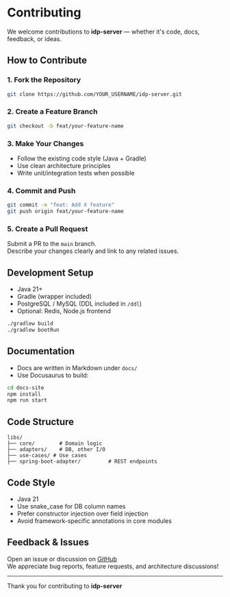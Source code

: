 # Contributing

We welcome contributions to **idp-server** — whether it's code, docs, feedback, or ideas.

## How to Contribute

### 1. Fork the Repository

```bash
git clone https://github.com/YOUR_USERNAME/idp-server.git
```

### 2. Create a Feature Branch

```bash
git checkout -b feat/your-feature-name
```

### 3. Make Your Changes

- Follow the existing code style (Java + Gradle)
- Use clean architecture principles
- Write unit/integration tests when possible

### 4. Commit and Push

```bash
git commit -m "feat: Add X feature"
git push origin feat/your-feature-name
```

### 5. Create a Pull Request

Submit a PR to the `main` branch.  
Describe your changes clearly and link to any related issues.

## Development Setup

- Java 21+
- Gradle (wrapper included)
- PostgreSQL / MySQL (DDL included in `/ddl`)
- Optional: Redis, Node.js frontend

```bash
./gradlew build
./gradlew bootRun
```

## Documentation

- Docs are written in Markdown under `docs/`
- Use Docusaurus to build:

```bash
cd docs-site
npm install
npm run start
```

## Code Structure

```
libs/
├── core/        # Domain logic
├── adapters/    # DB, other I/O
├── use-cases/ # Use cases
├── spring-boot-adapter/         # REST endpoints
```

## Code Style

- Java 21
- Use snake_case for DB column names
- Prefer constructor injection over field injection
- Avoid framework-specific annotations in core modules

## Feedback & Issues

Open an issue or discussion on [GitHub](https://github.com/hirokazu-kobayashi-koba-hiro/idp-server/issues)  
We appreciate bug reports, feature requests, and architecture discussions!

---

Thank you for contributing to **idp-server**
